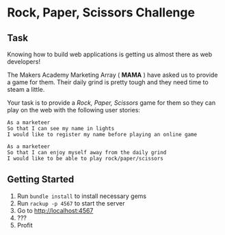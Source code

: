 # Rock, Paper, Scissors Challenge

## Task

Knowing how to build web applications is getting us almost there as web developers!

The Makers Academy Marketing Array ( **MAMA** ) have asked us to provide a game for them. Their daily grind is pretty tough and they need time to steam a little.

Your task is to provide a _Rock, Paper, Scissors_ game for them so they can play on the web with the following user stories:

```
As a marketeer
So that I can see my name in lights
I would like to register my name before playing an online game

As a marketeer
So that I can enjoy myself away from the daily grind
I would like to be able to play rock/paper/scissors
```

## Getting Started

1. Run `bundle install` to install necessary gems
1. Run `rackup -p 4567` to start the server
1. Go to [http://localhost:4567](http://localhost:4567)
1. ???
1. Profit
